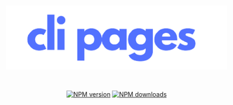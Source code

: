 <div align="center">
  <br />
  <p>
    <a href="https://www.npmjs.com/package/cli-pages"><img style="margin-top:-4%" src="https://raw.githubusercontent.com/jaipack17/cli-pagees/main/assets/cli_pages-removebg-preview%20(1).png" width="546" alt="ruxe" /></a>
  </p>
  <br />
  <p>
    <a href="https://www.npmjs.com/package/cli-pages"><img src="https://img.shields.io/npm/v/cli-pages.svg?maxAge=3600" alt="NPM version" /></a>
    <a href="https://www.npmjs.com/package/cli-pages"><img src="https://img.shields.io/npm/dt/cli-pages.svg?maxAge=3600" alt="NPM downloads" /></a>
  </p>
</div>
